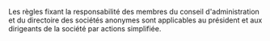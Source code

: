   
 Les règles fixant la responsabilité des membres du conseil d'administration et du directoire des sociétés anonymes sont applicables au président et aux dirigeants de la société par actions simplifiée.  

  
